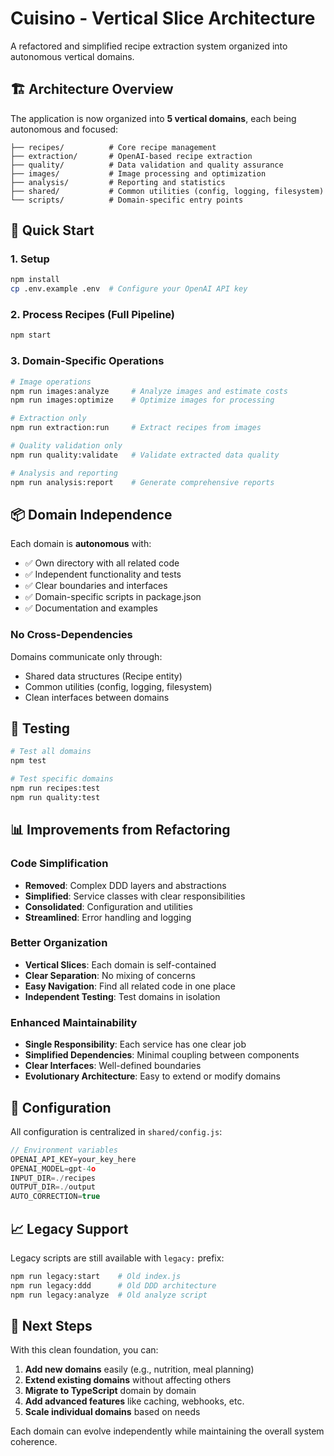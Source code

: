 # Cuisino - Vertical Slice Architecture

A refactored and simplified recipe extraction system organized into autonomous vertical domains.

## 🏗️ Architecture Overview

The application is now organized into **5 vertical domains**, each being autonomous and focused:

```
├── recipes/          # Core recipe management
├── extraction/       # OpenAI-based recipe extraction  
├── quality/          # Data validation and quality assurance
├── images/           # Image processing and optimization
├── analysis/         # Reporting and statistics
├── shared/           # Common utilities (config, logging, filesystem)
└── scripts/          # Domain-specific entry points
```

## 🚀 Quick Start

### 1. Setup
```bash
npm install
cp .env.example .env  # Configure your OpenAI API key
```

### 2. Process Recipes (Full Pipeline)
```bash
npm start
```

### 3. Domain-Specific Operations

```bash
# Image operations
npm run images:analyze     # Analyze images and estimate costs
npm run images:optimize    # Optimize images for processing

# Extraction only
npm run extraction:run     # Extract recipes from images

# Quality validation only  
npm run quality:validate   # Validate extracted data quality

# Analysis and reporting
npm run analysis:report    # Generate comprehensive reports
```

## 📦 Domain Independence

Each domain is **autonomous** with:
- ✅ Own directory with all related code
- ✅ Independent functionality and tests
- ✅ Clear boundaries and interfaces
- ✅ Domain-specific scripts in package.json
- ✅ Documentation and examples

### No Cross-Dependencies
Domains communicate only through:
- Shared data structures (Recipe entity)
- Common utilities (config, logging, filesystem)
- Clean interfaces between domains

## 🧪 Testing

```bash
# Test all domains
npm test

# Test specific domains
npm run recipes:test
npm run quality:test
```

## 📊 Improvements from Refactoring

### Code Simplification
- **Removed**: Complex DDD layers and abstractions
- **Simplified**: Service classes with clear responsibilities  
- **Consolidated**: Configuration and utilities
- **Streamlined**: Error handling and logging

### Better Organization
- **Vertical Slices**: Each domain is self-contained
- **Clear Separation**: No mixing of concerns
- **Easy Navigation**: Find all related code in one place
- **Independent Testing**: Test domains in isolation

### Enhanced Maintainability
- **Single Responsibility**: Each service has one clear job
- **Simplified Dependencies**: Minimal coupling between components
- **Clear Interfaces**: Well-defined boundaries
- **Evolutionary Architecture**: Easy to extend or modify domains

## 🔧 Configuration

All configuration is centralized in `shared/config.js`:

```javascript
// Environment variables
OPENAI_API_KEY=your_key_here
OPENAI_MODEL=gpt-4o
INPUT_DIR=./recipes
OUTPUT_DIR=./output
AUTO_CORRECTION=true
```

## 📈 Legacy Support

Legacy scripts are still available with `legacy:` prefix:
```bash
npm run legacy:start    # Old index.js
npm run legacy:ddd      # Old DDD architecture
npm run legacy:analyze  # Old analyze script
```

## 🎯 Next Steps

With this clean foundation, you can:
1. **Add new domains** easily (e.g., nutrition, meal planning)
2. **Extend existing domains** without affecting others
3. **Migrate to TypeScript** domain by domain
4. **Add advanced features** like caching, webhooks, etc.
5. **Scale individual domains** based on needs

Each domain can evolve independently while maintaining the overall system coherence.
